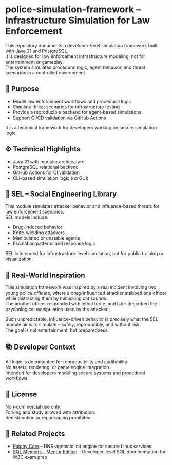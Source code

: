 # police-simulation-framework – Infrastructure Simulation for Law Enforcement

This repository documents a developer-level simulation framework built with Java 21 and PostgreSQL.  
It is designed for law enforcement infrastructure modeling, not for entertainment or gameplay.  
The system simulates procedural logic, agent behavior, and threat scenarios in a controlled environment.

## 🎯 Purpose

- Model law enforcement workflows and procedural logic
- Simulate threat scenarios for infrastructure testing
- Provide a reproducible backend for agent-based simulations
- Support CI/CD validation via GitHub Actions
 
It is a technical framework for developers working on secure simulation logic.


## ⚙️ Technical Highlights

- Java 21 with modular architecture
- PostgreSQL relational backend
- GitHub Actions for CI validation
- CLI-based simulation logic (no GUI)

## 🧠 SEL – Social Engineering Library

This module simulates attacker behavior and influence-based threats for law enforcement scenarios.  
SEL models include:

- Drug-induced behavior
- Knife-wielding attackers
- Manipulated or unstable agents
- Escalation patterns and response logic

SEL is intended for infrastructure-level simulation, not for public training or visualization.

## 🧠 Real-World Inspiration

This simulation framework was inspired by a real incident involving two young police officers, where a drug-influenced attacker stabbed one officer while distracting them by mimicking cat sounds.  
The anothet officer responded with lethal force, and later described the psychological manipulation used by the attacker.

Such unpredictable, influence-driven behavior is precisely what the SEL module aims to simulate – safely, reproducibly, and without risk.  
The goal is not entertainment, but preparedness.


## 📚 Developer Context

All logic is documented for reproducibility and auditability.  
No assets, rendering, or game engine integration.  
Intended for developers modeling secure systems and procedural workflows.

## 📖 License

Non-commercial use only.  
Forking and study allowed with attribution.  
Redistribution or repackaging prohibited.

## 🔗 Related Projects

- [Patchy Core](https://github.com/BeatrixZselezny/patchy-core) – DNS-agnostic init engine for secure Linux services  
- [SQL Memoirs – Mentor Edition](https://github.com/BeatrixZselezny/sql-memoirs-mentor-edition) – Developer-level SQL documentation for W3C exam prep
